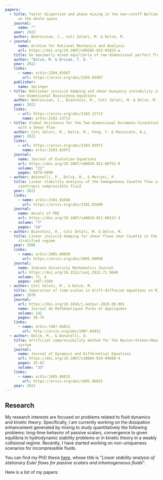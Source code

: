 ```yaml
---
papers:
  - title: Taylor dispersion and phase mixing in the non-cutoff Boltzmann equation
      on the whole space
    journal:
      name: ""
    year: 2022
    author: Bedrossian, J., Coti Zelati, M. & Dolce, M.
  - journal:
      name: Archive for Rational Mechanics and Analysis
      url: https://doi.org/10.1007/s00205-022-01825-w
    title: On maximally mixed equilibria of two-dimensional perfect fluids
    author: "Dolce, M. & Drivas, T. D. "
    year: 2022
    links:
      - name: arXiv:2204.03587
        url: https://arxiv.org/abs/2204.03587
    publisher:
      name: Springer
  - title: Nonlinear inviscid damping and shear-buoyancy instability in the
      two-dimensional Boussinesq equations
    author: Bedrossian, J., Bianchini, R., Coti Zelati, M. & Dolce, M.
    year: 2022
    links:
      - url: https://arxiv.org/abs/2103.13713
        name: arXiv:2103.13713
  - title: Global Existence for the Two-dimensional Kuramoto-Sivashinsky equation
      with a Shear Flow
    author: Coti Zelati, M., Dolce, M., Feng, Y. & Mazzucato, A.L.
    year: 2021
    links:
      - url: https://arxiv.org/abs/2103.02971
        name: arXiv:2103.02971
    journal:
      name: Journal of Evolution Equations
      url: https://doi.org/10.1007/s00028-021-00752-9
      volume: "21"
      pages: 5079–5099
  - author: Antonelli, P., Dolce, M., & Marcati, P.
    title: Linear stability analysis of the homogeneous Couette flow in a 2D
      isentropic compressible fluid
    year: 2021
    links:
      - name: arXiv:2101.01696
        url: https://arxiv.org/abs/2101.01696
    journal:
      name: Annals of PDE
      url: https://doi.org/10.1007/s40818-021-00112-3
      volume: "7"
      pages: "24"
  - author: Bianchini, R., Coti Zelati, M. & Dolce, M.
    title: Linear inviscid damping for shear flows near Couette in the 2D stably
      stratified regime
    year: 2006
    links:
      - name: arXiv:2005.09058
        url: https://arxiv.org/abs/2005.09058
    journal:
      name: Indiana University Mathematics Journal
      url: https://doi.org/10.1512/iumj.2022.71.9040
      volume: 71, 4
      pages: 1467–1504
  - author: Coti Zelati, M., & Dolce, M.
    title: Separation of time-scales in drift-diffusion equations on R2
    year: 2020
    journal:
      url: https://doi.org/10.1016/j.matpur.2020.08.001
      name: Journal de Mathématiques Pures et Appliquées
      volume: 142
      pages: 58-75
    links:
      - name: arXiv:1907.04012
        url: http://arxiv.org/abs/1907.04012
  - author: Dolce, M., & Donatelli, D.
    title: Artificial compressibility method for the Navier–Stokes–Maxwell–Stefan
      system
    journal:
      name: Journal of Dynamics and Differential Equations
      url: https://doi.org/10.1007/s10884-019-09808-4
      pages: 35-62
      volume: "33"
    links:
      - name: arXiv:1805.06815
        url: https://arxiv.org/abs/1805.06815
    year: 2021
---
```

## Research

My research interests are focused on problems related to fluid dynamics and kinetic theory. Specifically, I am currently working on the dissipation enhancement generated by mixing to study quantitatively the following problems: long-time behavior of passive scalars, convergence to given equilibria in hydrodynamic stability problems or in kinetic theory in a weakly collisional regime. Recently, I have started working on non-uniqueness scenarios for incompressible fluids.

You can find my PhD thesis [here](https://wwwf.imperial.ac.uk/~mdolce/2020_Dolce.pdf), whose title is "*Linear stability analysis of stationary Euler flows for passive scalars and inhomogeneous fluids*". 

Here is a list of my papers: